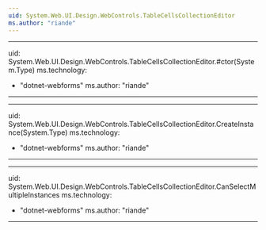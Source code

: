 ```yaml
---
uid: System.Web.UI.Design.WebControls.TableCellsCollectionEditor
ms.author: "riande"
---
```


---
uid: System.Web.UI.Design.WebControls.TableCellsCollectionEditor.#ctor(System.Type)
ms.technology: 
  - "dotnet-webforms"
ms.author: "riande"
---

---
uid: System.Web.UI.Design.WebControls.TableCellsCollectionEditor.CreateInstance(System.Type)
ms.technology: 
  - "dotnet-webforms"
ms.author: "riande"
---

---
uid: System.Web.UI.Design.WebControls.TableCellsCollectionEditor.CanSelectMultipleInstances
ms.technology: 
  - "dotnet-webforms"
ms.author: "riande"
---
